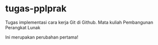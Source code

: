 # tugas-pplprak
Tugas implementasi cara kerja Git di Github. Mata kuliah Pembangunan Perangkat Lunak

Ini merupakan perubahan pertama!
